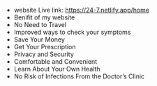 * website Live link: https://24-7.netlify.app/home
* Benifit of my website
* No Need to Travel
* Improved ways to check your symptoms
* Save Your Money
* Get Your Prescription
* Privacy and Security
* Comfortable and Convenient
* Learn About Your Own Health
* No Risk of Infections From the Doctor’s Clinic
